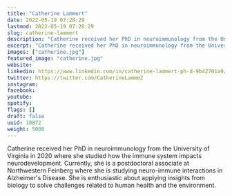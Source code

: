 ```yaml
---
title: "Catherine Lammert"
date: 2022-05-19 07:28:29
lastmod: 2022-05-19 07:28:29
slug: catherine-lammert
description: "Catherine received her PhD in neuroimmunology from the University of Virginia in 2020 where she studied how the immune system impacts neurodevelopment. Currently, she is a postdoctoral associate at Northwestern Feinberg where she is studying neuro-immune interactions in Alzheimer’s Disease. She is enthusiastic about applying insights from biology to solve challenges related to human health and the environment."
excerpt: "Catherine received her PhD in neuroimmunology from the University of Virginia in 2020 where she studied how the immune system impacts neurodevelopment. Currently, she is a postdoctoral associate at Northwestern Feinberg where she is studying neuro-immune interactions in Alzheimer’s Disease. She is enthusiastic about applying insights from biology to solve challenges related to human health and the environment."
images: ["catherine.jpg"]
featured_image: "catherine.jpg"
website: 
linkedin: https://www.linkedin.com/in/catherine-lammert-ph-d-9b42701a9/
twitter: https://twitter.com/CatherineLamme2
instagram: 
facebook: 
youtube: 
spotify: 
flags: []
draft: false
uuid: 10872
weight: 5000
---
```

Catherine received her PhD in neuroimmunology from the University of
Virginia in 2020 where she studied how the immune system impacts
neurodevelopment. Currently, she is a postdoctoral associate at
Northwestern Feinberg where she is studying neuro-immune interactions in
Alzheimer's Disease. She is enthusiastic about applying insights from
biology to solve challenges related to human health and the environment.
